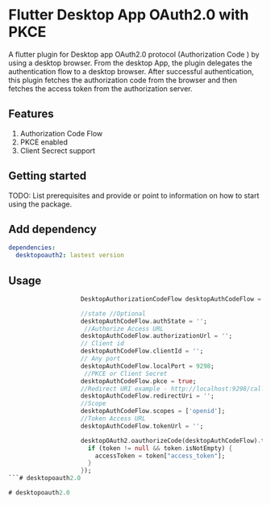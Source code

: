 # Flutter Desktop App OAuth2.0 with PKCE

A flutter plugin for Desktop app OAuth2.0 protocol (Authorization Code ) by using a desktop browser. From the desktop App, the plugin delegates the authentication flow to a desktop browser. After successful authentication, this plugin fetches the authorization code from the browser and then fetches the access token from the authorization server.    

## Features

1. Authorization Code Flow
2. PKCE enabled
3. Client Secrect support

## Getting started

TODO: List prerequisites and provide or point to information on how to
start using the package.

## Add dependency

```yaml
dependencies:
  desktopoauth2: lastest version  
```


## Usage


```dart
                    DesktopAuthorizationCodeFlow desktopAuthCodeFlow = DesktopAuthorizationCodeFlow();

                    //state //Optional
                    desktopAuthCodeFlow.authState = '';
                     //Authorize Access URL
                    desktopAuthCodeFlow.authorizationUrl = '';
                    // Client id
                    desktopAuthCodeFlow.clientId = '';
                    // Any port
                    desktopAuthCodeFlow.localPort = 9298;
                     //PKCE or Client Secret
                    desktopAuthCodeFlow.pkce = true;
                    //Redirect URI example - http://localhost:9298/callback
                    desktopAuthCodeFlow.redirectUri = '';
                    //Scope
                    desktopAuthCodeFlow.scopes = ['openid'];
                    //Token Access URL
                    desktopAuthCodeFlow.tokenUrl = '';

                    desktopOAuth2.oauthorizeCode(desktopAuthCodeFlow).then((token) {
                      if (token != null && token.isNotEmpty) {
                        accessToken = token["access_token"];
                      }
                    });
```#   d e s k t o p o a u t h 2 . 0  
 #   d e s k t o p o a u t h 2 . 0  
 